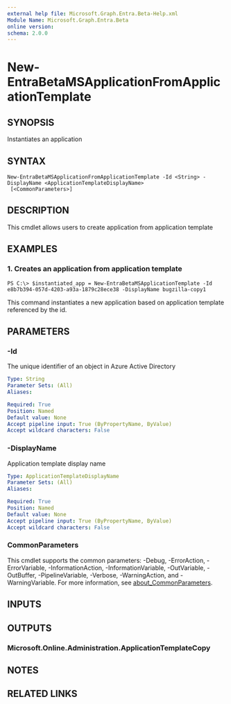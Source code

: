 ```yaml
---
external help file: Microsoft.Graph.Entra.Beta-Help.xml
Module Name: Microsoft.Graph.Entra.Beta
online version:
schema: 2.0.0
---
```


# New-EntraBetaMSApplicationFromApplicationTemplate

## SYNOPSIS
Instantiates an application

## SYNTAX

```
New-EntraBetaMSApplicationFromApplicationTemplate -Id <String> -DisplayName <ApplicationTemplateDisplayName>
 [<CommonParameters>]
```

## DESCRIPTION
This cmdlet allows users to create application from application template

## EXAMPLES

### 1. Creates an application from application template
```
PS C:\> $instantiated_app = New-EntraBetaMSApplicationTemplate -Id  e8b7b394-057d-4203-a93a-1879c28ece38 -DisplayName bugzilla-copy1
```

This command instantiates a new application based on application template referenced by the id.

## PARAMETERS

### -Id
The unique identifier of an object in Azure Active Directory

```yaml
Type: String
Parameter Sets: (All)
Aliases:

Required: True
Position: Named
Default value: None
Accept pipeline input: True (ByPropertyName, ByValue)
Accept wildcard characters: False
```

### -DisplayName
Application template display name

```yaml
Type: ApplicationTemplateDisplayName
Parameter Sets: (All)
Aliases:

Required: True
Position: Named
Default value: None
Accept pipeline input: True (ByPropertyName, ByValue)
Accept wildcard characters: False
```

### CommonParameters
This cmdlet supports the common parameters: -Debug, -ErrorAction, -ErrorVariable, -InformationAction, -InformationVariable, -OutVariable, -OutBuffer, -PipelineVariable, -Verbose, -WarningAction, and -WarningVariable. For more information, see [about_CommonParameters](http://go.microsoft.com/fwlink/?LinkID=113216).

## INPUTS

## OUTPUTS

### Microsoft.Online.Administration.ApplicationTemplateCopy
## NOTES
## RELATED LINKS
